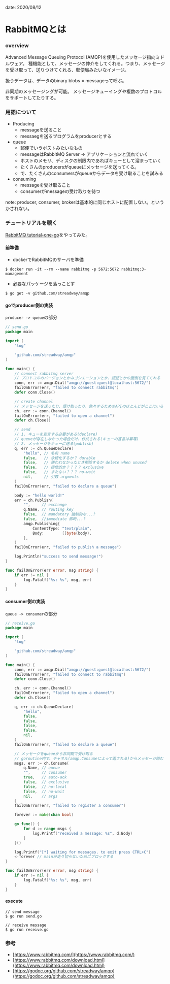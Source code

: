 date: 2020/08/12

# RabbitMQとは

### overview
Advanced Message Queuing Protocol (AMQP)を使用したメッセージ指向ミドルウェア。
種機能として、メッセージの仲介をしてくれる。つまり、メッセージを受け取って、送りつけてくれる、郵便局みたいなイメージ。

扱うデータは、データのbinary blobs = messageって呼ぶ。

非同期のメッセージングが可能。
メッセージキューイングや複数のプロトコルをサポートしてたりする。

### 用語について

- Producing
	- messageを送ること
	- messaegを送るプログラムをproducerとする
- queue
	- 郵便でいうポストみたいなもの
	- messageはRabbitMQ Server -> アプリケーションと流れていく
	- ホストのメモリ、ディスクの制限内であればキューとして溜まっていく
	- たくさんのproducersがqueueにメッセージを送ってくる。
	- で、たくさんのconsumersがqueueからデータを受け取ることを試みる
- consuming
	- messageを受け取ること
	- consumerがmessageの受け取りを待つ

note: producer, consumer, brokerは基本的に同じホストに配置しない。というかされない。

### チュートリアルを覗く

[RabbitMQ tutorial-one-go](https://www.rabbitmq.com/tutorials/tutorial-one-go.html)をやってみた。

#### 前準備

- dockerでRabbitMQのサーバを準備

```
$ docker run -it --rm --name rabbitmq -p 5672:5672 rabbitmq:3-management
```

- 必要なパッケージを落っことす

```
$ go get -v github.com/streadway/amqp
```

#### goでproducer側の実装

`producer -> queue`の部分

```go
// send.go
package main

import (
	"log"

	"github.com/streadway/amqp"
)

func main() {
	// connect rabbitmq server
	// プロトコルのバージョンとかネゴシエーションとか、認証とかの面倒を見てくれる
	conn, err := amqp.Dial("amqp://guest:guest@localhost:5672/")
	failOnError(err, "failed to connect rabbitmq")
	defer conn.Close()

	// create channel
	// メッセージを送ったり、受け取ったり、色々するためのAPIのほとんどがここにいる
	ch, err := conn.Channel()
	failOnError(err, "failed to open a channel")
	defer ch.Close()

	// send
	// 1. キューを宣言する必要がある(declare)
	// queueが存在しなかった場合だけ、作成される(キューの宣言は冪等)
	// 2. メッセージをキューに送る(publish)
	q, err := ch.QueueDeclare(
		"hello", // 名前 name
		false,   // 永続化するか？ durable
		false,   // 使われなかったとき削除するか delete when unused
		false,   // 排他的か？？？？ exclusive
		false,   // またない？？？ no-wait
		nil,     // 引数 argments
	)
	failOnError(err, "failed to declare a queue")

	body := "hello world!"
	err = ch.Publish(
		"",     // exchange
		q.Name, // routing key
		false,  // mandatory 強制的な...?
		false,  //immediate 即時...?
		amqp.Publishing{
			ContentType: "text/plain",
			Body:        []byte(body),
		},
	)
	failOnError(err, "failed to publish a message")

	log.Println("success to send message!")
}

func failOnError(err error, msg string) {
	if err != nil {
		log.Fatalf("%s: %s", msg, err)
	}
}
```

#### consumer側の実装

`queue -> consumer`の部分

```go
// receive.go
package main

import (
	"log"

	"github.com/streadway/amqp"
)

func main() {
	conn, err := amqp.Dial("amqp://guest:guest@localhost:5672/")
	failOnError(err, "failed to connect to rabbitmq")
	defer conn.Close()

	ch, err := conn.Channel()
	failOnError(err, "failed to open a channel")
	defer ch.Close()

	q, err := ch.QueueDeclare(
		"hello",
		false,
		false,
		false,
		false,
		nil,
	)
	failOnError(err, "failed to declare a queue")

	// メッセージをqueueから非同期で受け取る
	// goroutine内で、チャネル(amqp.Consumeによって返される)からメッセージ読む
	msgs, err := ch.Consume(
		q.Name, // queue
		"",     // consumer
		true,   // auto-ack
		false,  // exclusive
		false,  // no-local
		false,  // no-wait
		nil,    // args
	)
	failOnError(err, "failed to register a consumer")

	forever := make(chan bool)

	go func() {
		for d := range msgs {
			log.Printf("received a message: %s", d.Body)
		}
	}()

	log.Printf("[*] waiting for messages. to exit press CTRL+C")
	<-forever // mainが走り切らないためにブロックする
}

func failOnError(err error, msg string) {
	if err != nil {
		log.Fatalf("%s: %s", msg, err)
	}
}

```

#### execute

```
// send message
$ go run send.go

// receive message
$ go run receive.go
```

### 参考

- [https://www.rabbitmq.com/](https://www.rabbitmq.com/)
- [https://www.rabbitmq.com/download.html](https://www.rabbitmq.com/download.html)
- [https://godoc.org/github.com/streadway/amqp](https://godoc.org/github.com/streadway/amqp)